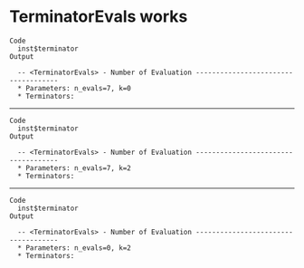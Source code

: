 # TerminatorEvals works

    Code
      inst$terminator
    Output
      
      -- <TerminatorEvals> - Number of Evaluation ------------------------------------
      * Parameters: n_evals=7, k=0
      * Terminators:

---

    Code
      inst$terminator
    Output
      
      -- <TerminatorEvals> - Number of Evaluation ------------------------------------
      * Parameters: n_evals=7, k=2
      * Terminators:

---

    Code
      inst$terminator
    Output
      
      -- <TerminatorEvals> - Number of Evaluation ------------------------------------
      * Parameters: n_evals=0, k=2
      * Terminators:

